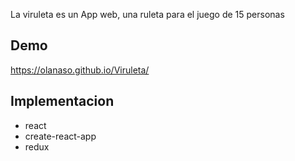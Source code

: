 La viruleta es un App web, una ruleta para el juego de 15 personas 


## Demo

https://olanaso.github.io/Viruleta/


## Implementacion

- react
- create-react-app
- redux
